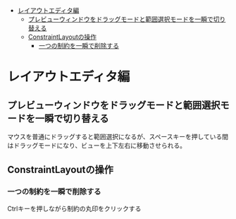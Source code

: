 <!-- TOC depthFrom:1 depthTo:6 withLinks:1 updateOnSave:1 orderedList:0 -->

- [レイアウトエディタ編](#編)
	- [プレビューウィンドウをドラッグモードと範囲選択モードを一瞬で切り替える](#範囲選択一瞬切替)
	- [ConstraintLayoutの操作](#constraintlayout操作)
		- [一つの制約を一瞬で削除する](#一制約一瞬削除)

<!-- /TOC -->


# レイアウトエディタ編

## プレビューウィンドウをドラッグモードと範囲選択モードを一瞬で切り替える

マウスを普通にドラッグすると範囲選択になるが、スペースキーを押している間はドラッグモードになり、ビューを上下左右に移動させられる。

## ConstraintLayoutの操作

### 一つの制約を一瞬で削除する

Ctrlキーを押しながら制約の丸印をクリックする
